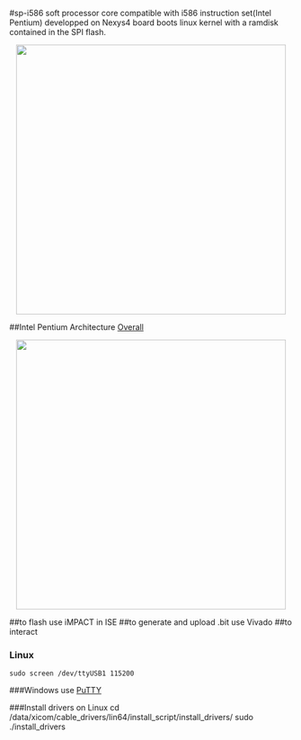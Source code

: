 #sp-i586
soft processor core compatible with i586 instruction set(Intel Pentium) developped on Nexys4 board boots linux kernel with a ramdisk contained in the SPI flash.
<p align="center">
<img src="https://cloud.githubusercontent.com/assets/3256544/14413785/80194934-ff39-11e5-89e2-39df688d1c5c.png" width="480"></br>
</p>
##Intel Pentium Architecture
<a href="https://en.wikipedia.org/wiki/P5_(microarchitecture)">Overall</a>
<p align="center">
<img src="https://upload.wikimedia.org/wikipedia/commons/thumb/1/1a/Intel_Pentium_arch.svg/800px-Intel_Pentium_arch.svg.png" width="480">
</p>

##to flash
    use iMPACT in ISE
##to generate and upload .bit
    use Vivado
##to interact

### Linux
    sudo screen /dev/ttyUSB1 115200
  
###Windows
  use <a href="http://www.putty.org/">PuTTY</a>

###Install drivers on Linux
        cd <Vivado dir>/data/xicom/cable_drivers/lin64/install_script/install_drivers/
        sudo ./install_drivers
